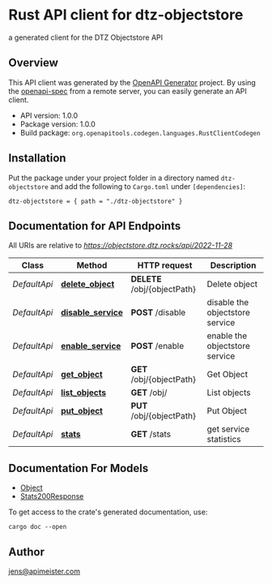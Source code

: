 # Rust API client for dtz-objectstore

a generated client for the DTZ Objectstore API


## Overview

This API client was generated by the [OpenAPI Generator](https://openapi-generator.tech) project.  By using the [openapi-spec](https://openapis.org) from a remote server, you can easily generate an API client.

- API version: 1.0.0
- Package version: 1.0.0
- Build package: `org.openapitools.codegen.languages.RustClientCodegen`

## Installation

Put the package under your project folder in a directory named `dtz-objectstore` and add the following to `Cargo.toml` under `[dependencies]`:

```
dtz-objectstore = { path = "./dtz-objectstore" }
```

## Documentation for API Endpoints

All URIs are relative to *https://objectstore.dtz.rocks/api/2022-11-28*

Class | Method | HTTP request | Description
------------ | ------------- | ------------- | -------------
*DefaultApi* | [**delete_object**](docs/DefaultApi.md#delete_object) | **DELETE** /obj/{objectPath} | Delete object
*DefaultApi* | [**disable_service**](docs/DefaultApi.md#disable_service) | **POST** /disable | disable the objectstore service
*DefaultApi* | [**enable_service**](docs/DefaultApi.md#enable_service) | **POST** /enable | enable the objectstore service
*DefaultApi* | [**get_object**](docs/DefaultApi.md#get_object) | **GET** /obj/{objectPath} | Get Object
*DefaultApi* | [**list_objects**](docs/DefaultApi.md#list_objects) | **GET** /obj/ | List objects
*DefaultApi* | [**put_object**](docs/DefaultApi.md#put_object) | **PUT** /obj/{objectPath} | Put Object
*DefaultApi* | [**stats**](docs/DefaultApi.md#stats) | **GET** /stats | get service statistics


## Documentation For Models

 - [Object](docs/Object.md)
 - [Stats200Response](docs/Stats200Response.md)


To get access to the crate's generated documentation, use:

```
cargo doc --open
```

## Author

jens@apimeister.com

